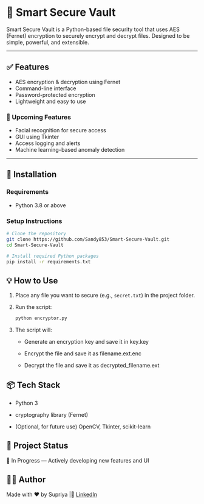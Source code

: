 # 🔐 Smart Secure Vault

Smart Secure Vault is a Python-based file security tool that uses AES (Fernet) encryption to securely encrypt and decrypt files. Designed to be simple, powerful, and extensible.

---

## ✅ Features

- AES encryption & decryption using Fernet
- Command-line interface
- Password-protected encryption
- Lightweight and easy to use

### 🧪 Upcoming Features

- Facial recognition for secure access
- GUI using Tkinter
- Access logging and alerts
- Machine learning–based anomaly detection

---

## 🚀 Installation


### Requirements
- Python 3.8 or above

### Setup Instructions

```bash
# Clone the repository
git clone https://github.com/Sandy853/Smart-Secure-Vault.git
cd Smart-Secure-Vault

# Install required Python packages
pip install -r requirements.txt

```
## 💡 How to Use

1. Place any file you want to secure (e.g., `secret.txt`) in the project folder.

2. Run the script:

   ```bash
   python encryptor.py
   ```
3. The script will:

      * Generate an encryption key and save it in key.key

      * Encrypt the file and save it as filename.ext.enc

      * Decrypt the file and save it as decrypted_filename.ext

## 📦 Tech Stack
- Python 3

- cryptography library (Fernet)

- (Optional, for future use) OpenCV, Tkinter, scikit-learn

## 🧠 Project Status
🚧 In Progress — Actively developing new features and UI

## 👩‍💻 Author
Made with ❤️ by Supriya |📎 [LinkedIn](https://linkedin.com/in/karnati-supriya)
